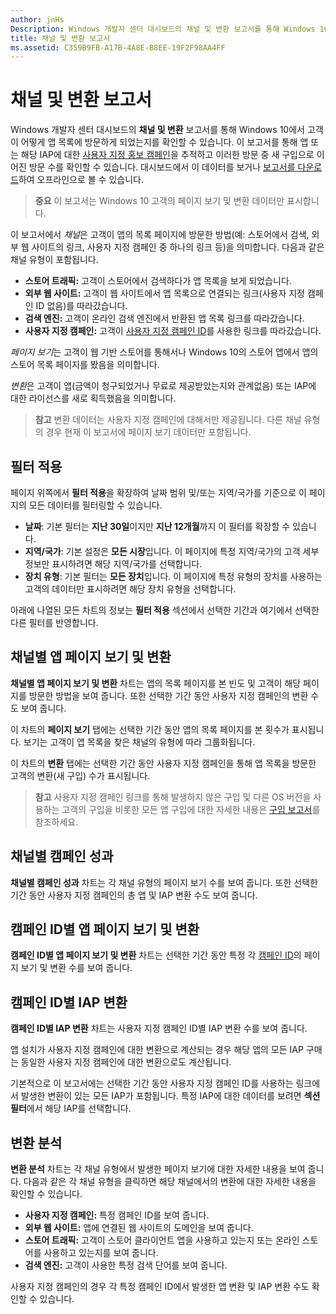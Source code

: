 ```yaml
---
author: jnHs
Description: Windows 개발자 센터 대시보드의 채널 및 변환 보고서를 통해 Windows 10에서 고객이 어떻게 앱 목록에 방문하게 되었는지를 확인할 수 있습니다.
title: 채널 및 변환 보고서
ms.assetid: C359B9FB-A17B-4A8E-B8EE-19F2F98AA4FF
---
```


# 채널 및 변환 보고서


Windows 개발자 센터 대시보드의 **채널 및 변환** 보고서를 통해 Windows 10에서 고객이 어떻게 앱 목록에 방문하게 되었는지를 확인할 수 있습니다. 이 보고서를 통해 앱 또는 해당 IAP에 대한 [사용자 지정 홍보 캠페인](create-a-custom-app-promotion-campaign.md)을 추적하고 이러한 방문 중 새 구입으로 이어진 방문 수를 확인할 수 있습니다. 대시보드에서 이 데이터를 보거나 [보고서를 다운로드](download-analytic-reports.md)하여 오프라인으로 볼 수 있습니다.

> **중요** 이 보고서는 Windows 10 고객의 페이지 보기 및 변환 데이터만 표시합니다.

 

이 보고서에서 *채널*은 고객이 앱의 목록 페이지에 방문한 방법(예: 스토어에서 검색, 외부 웹 사이트의 링크, 사용자 지정 캠페인 중 하나의 링크 등)을 의미합니다. 다음과 같은 채널 유형이 포함됩니다.

-   **스토어 트래픽:** 고객이 스토어에서 검색하다가 앱 목록을 보게 되었습니다.
-   **외부 웹 사이트:** 고객이 웹 사이트에서 앱 목록으로 연결되는 링크(사용자 지정 캠페인 ID 없음)를 따라갔습니다.
-   **검색 엔진:** 고객이 온라인 검색 엔진에서 반환된 앱 목록 링크를 따라갔습니다.
-   **사용자 지정 캠페인:** 고객이 [사용자 지정 캠페인 ID](create-a-custom-app-promotion-campaign.md)를 사용한 링크를 따라갔습니다.

*페이지 보기*는 고객이 웹 기반 스토어를 통해서나 Windows 10의 스토어 앱에서 앱의 스토어 목록 페이지를 봤음을 의미합니다.

*변환*은 고객이 앱(금액이 청구되었거나 무료로 제공받았는지와 관계없음) 또는 IAP에 대한 라이선스를 새로 획득했음을 의미합니다.

> **참고** 변환 데이터는 사용자 지정 캠페인에 대해서만 제공됩니다. 다른 채널 유형의 경우 현재 이 보고서에 페이지 보기 데이터만 포함됩니다.

 

## 필터 적용


페이지 위쪽에서 **필터 적용**을 확장하여 날짜 범위 및/또는 지역/국가를 기준으로 이 페이지의 모든 데이터를 필터링할 수 있습니다.

-   **날짜**: 기본 필터는 **지난 30일**이지만 **지난 12개월**까지 이 필터를 확장할 수 있습니다.
-   **지역/국가**: 기본 설정은 **모든 시장**입니다. 이 페이지에 특정 지역/국가의 고객 세부 정보만 표시하려면 해당 지역/국가를 선택합니다.
-   **장치 유형**: 기본 필터는 **모든 장치**입니다. 이 페이지에 특정 유형의 장치를 사용하는 고객의 데이터만 표시하려면 해당 장치 유형을 선택합니다.

아래에 나열된 모든 차트의 정보는 **필터 적용** 섹션에서 선택한 기간과 여기에서 선택한 다른 필터를 반영합니다.

## 채널별 앱 페이지 보기 및 변환


**채널별 앱 페이지 보기 및 변환** 차트는 앱의 목록 페이지를 본 빈도 및 고객이 해당 페이지를 방문한 방법을 보여 줍니다. 또한 선택한 기간 동안 사용자 지정 캠페인의 변환 수도 보여 줍니다.

이 차트의 **페이지 보기** 탭에는 선택한 기간 동안 앱의 목록 페이지를 본 횟수가 표시됩니다. 보기는 고객이 앱 목록을 찾은 채널의 유형에 따라 그룹화됩니다.

이 차트의 **변환** 탭에는 선택한 기간 동안 사용자 지정 캠페인을 통해 앱 목록을 방문한 고객의 변환(새 구입) 수가 표시됩니다.

> **참고** 사용자 지정 캠페인 링크를 통해 발생하지 않은 구입 및 다른 OS 버전을 사용하는 고객의 구입을 비롯한 모든 앱 구입에 대한 자세한 내용은 [구입 보고서](acquisitions-report.md)를 참조하세요.

 

## 채널별 캠페인 성과


**채널별 캠페인 성과** 차트는 각 채널 유형의 페이지 보기 수를 보여 줍니다. 또한 선택한 기간 동안 사용자 지정 캠페인의 총 앱 및 IAP 변환 수도 보여 줍니다.

## 캠페인 ID별 앱 페이지 보기 및 변환


**캠페인 ID별 앱 페이지 보기 및 변환** 차트는 선택한 기간 동안 특정 각 [캠페인 ID](create-a-custom-app-promotion-campaign.md)의 페이지 보기 및 변환 수를 보여 줍니다.

##  캠페인 ID별 IAP 변환


**캠페인 ID별 IAP 변환** 차트는 사용자 지정 캠페인 ID별 IAP 변환 수를 보여 줍니다.

앱 설치가 사용자 지정 캠페인에 대한 변환으로 계산되는 경우 해당 앱의 모든 IAP 구매는 동일한 사용자 지정 캠페인에 대한 변환으로도 계산됩니다.

기본적으로 이 보고서에는 선택한 기간 동안 사용자 지정 캠페인 ID를 사용하는 링크에서 발생한 변환이 있는 모든 IAP가 포함됩니다. 특정 IAP에 대한 데이터를 보려면 **섹션 필터**에서 해당 IAP를 선택합니다.

## 변환 분석


**변환 분석** 차트는 각 채널 유형에서 발생한 페이지 보기에 대한 자세한 내용을 보여 줍니다. 다음과 같은 각 채널 유형을 클릭하면 해당 채널에서의 변환에 대한 자세한 내용을 확인할 수 있습니다.

-   **사용자 지정 캠페인:** 특정 캠페인 ID를 보여 줍니다.
-   **외부 웹 사이트:** 앱에 연결된 웹 사이트의 도메인을 보여 줍니다.
-   **스토어 트래픽:** 고객이 스토어 클라이언트 앱을 사용하고 있는지 또는 온라인 스토어를 사용하고 있는지를 보여 줍니다.
-   **검색 엔진:** 고객이 사용한 특정 검색 단어를 보여 줍니다.

사용자 지정 캠페인의 경우 각 특정 캠페인 ID에서 발생한 앱 변환 및 IAP 변환 수도 확인할 수 있습니다.

 

 






<!--HONumber=May16_HO2-->


